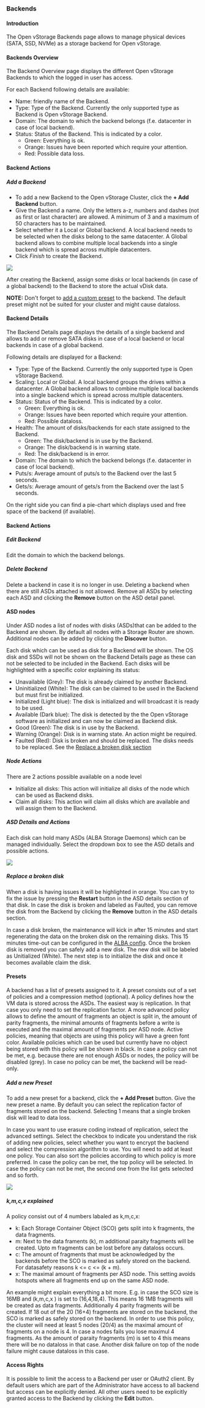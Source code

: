 ### Backends

#### Introduction

The Open vStorage Backends page allows to manage physical devices (SATA, SSD, NVMe) as a storage backend for Open vStorage. 


#### Backends Overview

The Backend Overview page displays the different Open vStorage Backends
to which the logged in user has access.

For each Backend following details are available:

-   Name: friendly name of the Backend.
-   Type: Type of the Backend. Currently the only supported type as Backend is Open
    vStorage Backend.
-   Domain: The domain to which the backend belongs (f.e. datacenter in case of local backend).
-   Status: Status of the Backend. This is indicated by a color.
    -   Green: Everything is ok.
    -   Orange: Issues have been reported which require your attention.
    -   Red: Possible data loss.

#### Backend Actions

##### Add a Backend

-   To add a new Backend to the Open vStorage Cluster, click the **+ Add
    Backend** button.
-   Give the Backend a name. Only the letters a-z, numbers and dashes
    (not as first or last character) are allowed. A minimum of 3 and a
    maximum of 50 characters has to be maintained.
-   Select whether it a Local or Global backend. A local backend needs to be selected when the disks belong to the same datacenter. A Global backend allows to combine multiple local backends into a single backend which is spread across multiple datacenters.
-   Click *Finish* to create the Backend.

![](../../Images/addnewbackend.png)

After creating the Backend, assign some disks or local backends (in case of a global backend) to the Backend to store
the actual vDisk data.

**NOTE:** Don't forget to [add a custom preset](#Presets) to the backend. The default preset might not be suited for your cluster and might cause dataloss.

#### Backend Details

The Backend Details page displays the details of a single backend and
allows to add or remove SATA disks in case of a local backend or local backends in case of a global backend.

Following details are displayed for a Backend:

-   Type: Type of the Backend. Currently the only supported type is Open
    vStorage Backend.
-   Scaling: Local or Global. A local backend groups the drives within a datacenter. A Global backend allows to combine multiple local backends into a single backend which is spread across multiple datacenters.
-   Status: Status of the Backend. This is indicated by a color.
    -   Green: Everything is ok.
    -   Orange: Issues have been reported which require your attention.
    -   Red: Possible dataloss.
-   Health: The amount of disks/backends for each state assigned to the Backend.
    -   Green: The disk/backend is in use by the Backend.
    -   Orange: The disk/backend is in warning state.
    -   Red: The disk/backend is in error.
-   Domain: The domain to which the backend belongs (f.e. datacenter in case of local backend).
-   Puts/s: Average amount of puts/s to the Backend over the last 5
    seconds.
-   Gets/s: Average amount of gets/s from the Backend over the last 5
    seconds.

On the right side you can find a pie-chart which displays used and free space of the backend (if available).

#### Backend Actions

##### Edit Backend
Edit the domain to which the backend belongs.

##### Delete Backend
Delete a backend in case it is no longer in use. Deleting a backend when there are still ASDs attached is not allowed. Remove all ASDs by selecting each ASD and clicking the **Remove** button on the ASD detail panel.

#### ASD nodes

Under ASD nodes a list of nodes with disks (ASDs)that can be added to
the Backend are shown. By default all nodes with a Storage Router are
shown. Additional nodes can be added by clicking the **Discover** button.

Each disk which can be used as disk for a Backend will be shown. The OS
disk and SSDs will not be shown on the Backend Details page as these can
not be selected to be included in the Backend. Each disks will be
highlighted with a specific color explaining its status:

-   Unavailable (Grey): The disk is already claimed by another Backend.
-   Uninitialized (White): The disk can be claimed to be used in the
    Backend but must first be initialized.
-   Initialized (Light blue): The disk is initialized and will broadcast
    it is ready to be used.
-   Available (Dark blue): The disk is detected by the the Open vStorage
    software as initialized and can now be claimed as Backend disk.
-   Good (Green): The disk is in use by the Backend.
-   Warning (Orange): Disk is in warning state. An action might be
    required.
-   Faulted (Red): Disk is broken and should be replaced. The disks
    needs to be replaced. See the [Replace a broken disk
    section](#replace-a-broken-disk)

##### Node Actions

There are 2 actions possible available on a node level

-   Initialize all disks: This action will initialize all disks of the
    node which can be used as Backend disks.
-   Claim all disks: This action will claim all disks which are
    available and will assign them to the Backend.

##### ASD Details and Actions

Each disk can hold many ASDs (ALBA Storage Daemons) which can be managed individually. Select the dropdown box to
see the ASD details and possible actions. 

![](../../Images/asd_details.png)

##### Replace a broken disk

When a disk is having issues it will be highlighted in orange. You can
try to fix the issue by pressing the **Restart** button in the ASD details
section of that disk. In case the disk is broken and labeled as Faulted,
you can remove the disk from the Backend by clicking the **Remove** button
in the ASD details section. 

In case a disk broken, the maintenance will kick in after 15 minutes and start regenerating the data on the broken disk on the remaining disks. This 15 minutes time-out can be configured in the [ALBA config](https://openvstorage.gitbooks.io/alba).
Once the broken disk is removed you can safely add a new disk. The new disk will be labeled as
Unitialized (White). The next step is to initialize the disk and once it becomes available claim the disk.

#### Presets
A backend has a list of presets assigned to it. A preset consists out of a set of policies and a compression method (optional). A policy defines how the VM data is stored across the ASDs. The easiest way is replication. In that case you only need to set the replication factor. A more advanced policy allows to define the amount of fragments an object is split in, the amount of parity fragments, the minimal amounts of fragments before a write is executed and the maximal amount of fragments per ASD node. Active policies, meaning that objects are using this policy will have a green font color. Available policies which can be used but currently have no object being stored with this policy will be shown in black. In case a policy can not be met, e.g. because there are not enough ASDs or nodes, the policy will be disabled (grey). In case no policy can be met, the backend will be read-only.

##### Add a new Preset
To add a new preset for a backend, click the **+ Add Preset** button. Give the new preset a name. By default you can select the replication factor of fragments stored on the backend. Selecting 1 means that a single broken disk will lead to data loss.

In case you want to use erasure coding instead of replication, select the advanced settings. Select the checkbox to indicate you understand the risk of adding new policies, select whether you want to encrypt the backend and select the compression algorithm to use. You will need to add at least one policy. You can also sort the policies according to which policy is more preferred. In case the policy can be met, the top policy will be selected. In case the policy can not be met, the second one from the list gets selected and so forth.

![](../../Images/addpreset.png)

##### k,m,c,x explained
A policy consist out of 4 numbers labaled as k,m,c,x:
* k: Each Storage Container Object (SCO) gets  split into k fragments, the data fragments. 
* m: Next to the data framents (k), m additional paraity fragments will be created. Upto m fragments can be lost before any dataloss occurs.
* c: The amount of fragments that must be acknowledged by the backends before the SCO is marked as safely stored on the backend. For datasafety reasons k <= c <= (k + m). 
* x: The maximal amount of fragments per ASD node. This setting avoids hotspots where all fragments end up on the same ASD node.

An example might explain everything a bit more. E.g. in case the SCO size is 16MB and (k,m,c,x ) is set to (16,4,18,4). This means 16 1MB fragments will be created as data fragments.
Additionally 4 parity fragments will be created. If 18 out of the 20 (16+4) fragments are stored on the backend, the SCO is marked as safely stored on the backend.
In order to use this policy, the cluster will need at least 5 nodes  (20/4) as the maximal amount of fragments on a node is 4. In case a nodes fails you lose maximul 4 fragments. 
As the amount of paraity fragments (m) is set to 4 this means there will be no dataloss in that case. Another disk failure on top of the node failure might cause dataloss in this case.  


#### Access Rights
It is possible to limit the access to a Backend per user or OAuth2 client. By default users which are part of the Administrator have access to all backend but access can be explicitly denied. All other users need to be explicitly granted access to the Backend by clicking the **Edit** button.
